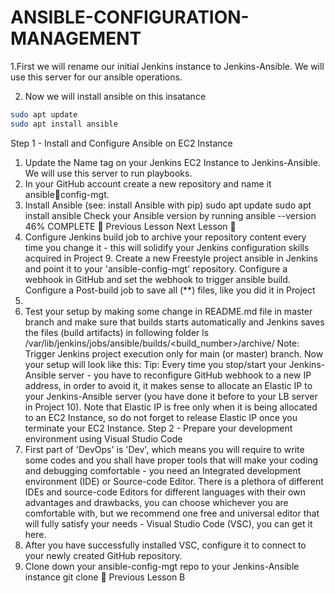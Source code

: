 
# ANSIBLE-CONFIGURATION-MANAGEMENT

1.First we will rename our initial Jenkins instance to Jenkins-Ansible. We will use this server for our ansible operations.

2. Now we will install ansible on this insatance

```sh
sudo apt update
sudo apt install ansible

```

   
Step 1 - Install and Configure Ansible on EC2 Instance
1. Update the Name tag on your Jenkins EC2 Instance to Jenkins-Ansible. We
will use this server to run playbooks.
2. In your GitHub account create a new repository and name it ansible￾config-mgt.
3. Install Ansible (see: install Ansible with pip)
sudo apt update
sudo apt install ansible
Check your Ansible version by running ansible --version
46% COMPLETE
 Previous Lesson Next Lesson 
4. Configure Jenkins build job to archive your repository content every
time you change it - this will solidify your Jenkins configuration skills
acquired in Project 9.
Create a new Freestyle project ansible in Jenkins and point it to your
'ansible-config-mgt' repository.
Configure a webhook in GitHub and set the webhook to
trigger ansible build.
Configure a Post-build job to save all (**) files, like you did it in Project
9.
5. Test your setup by making some change in README.md file
in master branch and make sure that builds starts automatically and
Jenkins saves the files (build artifacts) in following folder
ls /var/lib/jenkins/jobs/ansible/builds/<build_number>/archive/
Note: Trigger Jenkins project execution only for main (or master) branch.
Now your setup will look like this:
Tip: Every time you stop/start your Jenkins-Ansible server - you have to
reconfigure GitHub webhook to a new IP address, in order to avoid it, it
makes sense to allocate an Elastic IP to your Jenkins-Ansible server (you
have done it before to your LB server in Project 10). Note that Elastic IP is
free only when it is being allocated to an EC2 Instance, so do not forget to
release Elastic IP once you terminate your EC2 Instance.
Step 2 - Prepare your development environment using Visual
Studio Code
1. First part of 'DevOps' is 'Dev', which means you will require to write
some codes and you shall have proper tools that will make your
coding and debugging comfortable - you need an Integrated
development environment (IDE) or Source-code Editor. There is a
plethora of different IDEs and source-code Editors for different
languages with their own advantages and drawbacks, you can choose
whichever you are comfortable with, but we recommend one free and
universal editor that will fully satisfy your needs - Visual Studio Code
(VSC), you can get it here.
2. After you have successfully installed VSC, configure it to connect to
your newly created GitHub repository.
3. Clone down your ansible-config-mgt repo to your Jenkins-Ansible
instance
git clone <ansible-config-mgt repo link>
 Previous Lesson B
